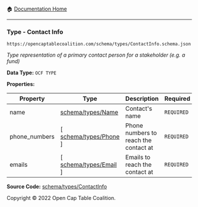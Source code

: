 :house: [Documentation Home](../../../README.md)

---

### Type - Contact Info

`https://opencaptablecoalition.com/schema/types/ContactInfo.schema.json`

_Type representation of a primary contact person for a stakeholder (e.g. a fund)_

**Data Type:** `OCF TYPE`

**Properties:**

| Property      | Type                                | Description                           | Required   |
| ------------- | ----------------------------------- | ------------------------------------- | ---------- |
| name          | [schema/types/Name](/Name.md)       | Contact's name                        | `REQUIRED` |
| phone_numbers | [ [schema/types/Phone](/Phone.md) ] | Phone numbers to reach the contact at | `REQUIRED` |
| emails        | [ [schema/types/Email](/Email.md) ] | Emails to reach the contact at        | `REQUIRED` |

**Source Code:** [schema/types/ContactInfo](../../docs/markdown/schema/types/ContactInfo.schema.json)

Copyright © 2022 Open Cap Table Coalition.
